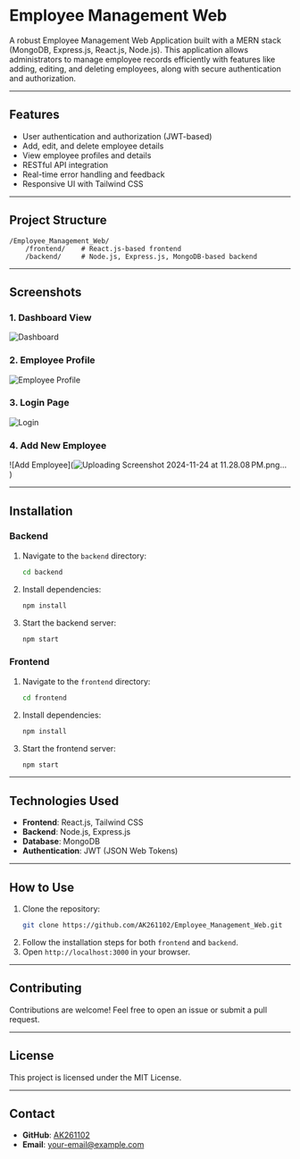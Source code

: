 
# Employee Management Web

A robust Employee Management Web Application built with a MERN stack (MongoDB, Express.js, React.js, Node.js). This application allows administrators to manage employee records efficiently with features like adding, editing, and deleting employees, along with secure authentication and authorization.

---

## Features

- User authentication and authorization (JWT-based)
- Add, edit, and delete employee details
- View employee profiles and details
- RESTful API integration
- Real-time error handling and feedback
- Responsive UI with Tailwind CSS

---

## Project Structure

```
/Employee_Management_Web/
    /frontend/    # React.js-based frontend
    /backend/     # Node.js, Express.js, MongoDB-based backend
```

---

## Screenshots

### 1. **Dashboard View**
![Dashboard](images/dashboard.png)

### 2. **Employee Profile**
![Employee Profile](images/employee_profile.png)

### 3. **Login Page**
![Login](images/login.png)

### 4. **Add New Employee**
![Add Employee](![Uploading Screenshot 2024-11-24 at 11.28.08 PM.png…]()
)

---

## Installation

### Backend
1. Navigate to the `backend` directory:
   ```bash
   cd backend
   ```
2. Install dependencies:
   ```bash
   npm install
   ```
3. Start the backend server:
   ```bash
   npm start
   ```

### Frontend
1. Navigate to the `frontend` directory:
   ```bash
   cd frontend
   ```
2. Install dependencies:
   ```bash
   npm install
   ```
3. Start the frontend server:
   ```bash
   npm start
   ```

---

## Technologies Used

- **Frontend**: React.js, Tailwind CSS
- **Backend**: Node.js, Express.js
- **Database**: MongoDB
- **Authentication**: JWT (JSON Web Tokens)

---

## How to Use

1. Clone the repository:
   ```bash
   git clone https://github.com/AK261102/Employee_Management_Web.git
   ```
2. Follow the installation steps for both `frontend` and `backend`.
3. Open `http://localhost:3000` in your browser.

---

## Contributing

Contributions are welcome! Feel free to open an issue or submit a pull request.

---

## License

This project is licensed under the MIT License.

---

## Contact

- **GitHub**: [AK261102](https://github.com/AK261102)
- **Email**: [your-email@example.com](mailto:your-email@example.com)

